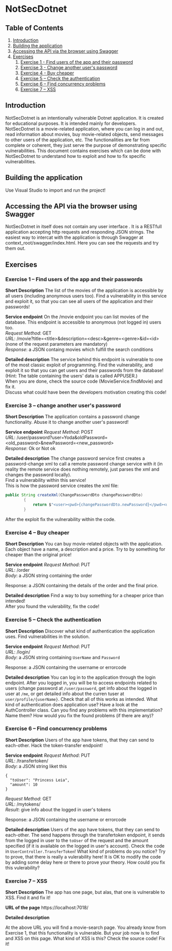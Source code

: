 # NotSecDotnet

## Table of Contents
1. [Introduction](#Introduction)
2. [Building the application](#Build)
3. [Accessing the API via  the browser using Swagger](#Postman)
4. [Exercises](#Exercises)
    1.  [Exercise 1 - Find users of the app and their password](#Exercise_1)
    1. [Exercise 3 - Change another user's password](#Exercise_3)
	1. [Exercise 4 - Buy cheaper](#Exercise_4)
	1. [Exercise 5 – Check the authentication](#Exercise_5)
	1. [Exercise 6 – Find concurrency problems](#Exercise_6)
	1. [Exercise 7 – XSS](#Exercise_7)

<a name="Introduction"></a>
## Introduction 

NotSecDotnet is an intentionally vulnerable Dotnet application. It is created for educational purposes. It is intended mainly for developers.
NotSecDotnet is a movie-related application, where you can log in and out, read information about movies, buy movie-related objects, send messages to other users of the application, etc. The functionalities are far from complete or coherent, they just serve the purpose of demonstrating specific vulnerabilities.
This document contains exercises which can be done with NotSecDotnet to understand how to exploit and how to fix specific vulnerabilities.

<a name="Build"></a>
## Building the application 

Use Visual Studio to import and run the project!

<a name="Swagger"></a>
## Accessing the API via the browser using Swagger 
NotSecDotnet in itself does not contain any user interface . It is a RESTfull application accepting http requests and responding JSON strings. The easiest way to intercat with the application is through Swagger at context_root/swagger/index.html. Here you can see the requests and try them out.
<a name="Exercises"></a>
## Exercises 

<a name="Exercise_1"></a>
### Exercise 1 – Find users of the app and their passwords
**Short Description**
The list of the movies of the application is accessible by all users (including anonymous users too). Find a vulnerability in this service and exploit it, so that you can see all users of the application and their passwords!

**Service endpoint**
On the /movie endpoint you can list movies of the database. This endpoint is accessible to anonymous (not logged in) users too.  
*Request Method*: GET  
*URL*: /movie?title=&lt;title&gt;&description=&lt;desc&gt;&genre=&lt;genre&gt;&id=&lt;id&gt; (none of the request parameters are mandatory)  
*Response*: a JSON containg movies which fulfill the search conditions  

**Detailed description**
The service behind this endpoint is vulnerable to one of the most classic exploit of programming. Find the vulnerability, and exploit it so that you can get users and their passwords from the database! (Hint: The table containing the users' data is called APPUSER.)   
When you are done, check the source code (MovieService.findMovie) and fix it.   
Discuss what could have been the developers motivation creating this code!  


<a name="Exercise_3"></a>
### Exercise 3 – change another user's password
**Short Description**
The application contains a password change functionality. Abuse it to change another user's password!

**Service endpoint**
*Request Method*: POST  
*URL*: /user/password?user=Yoda&oldPassword=&lt;old_password&gt;&newPassword=&lt;new_password&gt;  
*Response*:  Ok or Not ok  


**Detailed description**
The change password service first creates a password-change xml to call a remote password change service with it (in reality the remote service does nothing remotely, just parses the xml and changes the password locally).  
Find a vulnerability within this service!  
This is how the password service creates the xml file:
```java
public String createXml(ChangePasswordDto changePasswordDto)
        {
            return $"<user><pwd>{changePasswordDto.newPassword}</pwd><userName>{changePasswordDto.user}</userName></user>";
        }
```
After the exploit fix the vulnerability within the code.

<a name="Exercise_4"></a>
### Exercise 4 – Buy cheaper
**Short Description**
You can buy movie-related objects with the application. Each object have a name, a description and a price. Try to by something for cheaper than the original price!

**Service endpoint**
*Request Method*: PUT  
*URL*: /order  
*Body*: a JSON string containing the order  
	
Response: a JSON containing the details of the order and the final price.
	

**Detailed description**
Find a way to buy something for a cheaper price than intended!  
After you found the vulerability, fix the code!


<a name="Exercise_5"></a>
### Exercise 5 – Check the authentication

**Short Description**
Discover what kind of authentication the application uses. Find vulnerabilities in the solution.

**Service endpoint**
*Request Method*: PUT  
*URL*: /login/  
*Body*: a JSON string containing `UserName` and `Password`  
	
Response: a JSON containing the username or errorcode
	

**Detailed description**
You can log in to the application through the login endpoint.
After you logged in, you will be to access endpoints related to users (change password at `/user/password`, get info about the logged in user at `/me`, or get detailed info about the curren tuser at `user/profile/{userName}`.
Check that all of this works as intended.
What kind of authentication does application use?
Have a look at the AuthController class. Can you find any problems with this implementation? Name them? 
How would you fix the found problems (if there are any)?

<a name="Exercise_6"></a>
### Exercise 6 – Find concurrency problems

**Short Description**
Users of the app have tokens, that they can send to each-other. Hack the token-transfer endpoint!

**Service endpoint**
*Request Method*: PUT  
*URL*: /transfertoken/  
*Body*: a JSON string liket this 
```
{
  "toUser": "Princess Leia",
  "amount": 10
}
```  

*Request Method*: GET  
*URL*: /mytokens/  
*Result*: give info about the logged in user's tokens
	
Response: a JSON containing the username or errorcode
	

**Detailed description**
Users of the app have tokens, that they can send to each-other. The send happens through the transfertoken endpoint, it sends from the logged in user to the `toUser` of the request and the amount specified (if it is available on the logged in user's account).
Check the code in `UserController.TransferToken`! What kind of problems do you notice? Try to prove, that there is really a vulerability here! It is OK to modify the code by adding some delay here or there to prove your theory. How could you fix this vulerability? 


<a name="Exercise_7"></a>
### Exercise 7 – XSS

**Short Description**
The app has one page, but alas, that one is vulnerable to XSS. Find it and fix it!

**URL of the page**
https://localhost:7018/ 
	

**Detailed description**

At the above URL you will find a movie-search page. You already know from Exercise 1, that this functionality is vulnerable. But your job now is to find and XSS on this page. What kind of XSS is this? Check the source code! Fix it!

